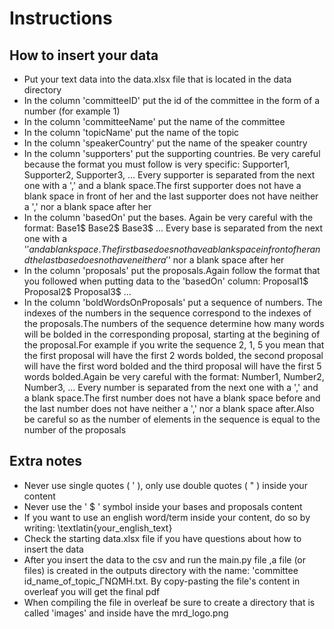 # Instructions
## How to insert your data
  - Put your text data into the data.xlsx file that is located in the data directory
  - In the column 'committeeID' put the id of the committee in the form of a number (for example 1)
  - In the column 'committeeName' put the name of the committee
  - In the column 'topicName' put the name of the topic
  - In the column 'speakerCountry' put the name of the speaker country
  - In the column 'supporters' put the supporting countries. Be very careful because the format you must follow is very specific: Supporter1, Supporter2, Supporter3, ... Every supporter is separated from the next one with a ',' and a blank space.The first supporter does not have a blank space in front of her and the last supporter does not have neither a ',' nor a blank space after her
  - In the column 'basedOn' put the bases. Again be very careful with the format: Base1$ Base2$ Base3$ ... Every base is separated from the next one with a '$' and a blank space.The first base does not have a blank space in front of her and the last base does not have neither a '$' nor a blank space after her
  - In the column 'proposals' put the proposals.Again follow the format that you followed when putting data to the 'basedOn' column: Proposal1$ Proposal2$ Proposal3$ ...
  - In the column 'boldWordsOnProposals' put a sequence of numbers. The indexes of the numbers in the sequence correspond to the indexes of the proposals.The numbers of the sequence determine how many words will be bolded in the corresponding proposal, starting at the begining of the proposal.For example if you write the sequence 2, 1, 5 you mean that the first proposal will have the first 2 words bolded, the second proposal will have the first word bolded and the third proposal will have the first 5 words bolded.Again be very careful with the format: Number1, Number2, Number3, ... Every number is separated from the next one with a ',' and a blank space.The first number does not have a blank space before and the last number does not have neither a ',' nor a blank space after.Also be careful so as the number of elements in the sequence is equal to the number of the proposals

## Extra notes
  - Never use single quotes ( ' ), only use double quotes ( " ) inside your content
  - Never use the ' $ ' symbol inside your bases and proposals content
  - If you want to use an english word/term inside your content, do so by writing: \textlatin{your_english_text}
  - Check the starting data.xlsx file if you have questions about how to insert the data
  - After you insert the data to the csv and run the main.py file ,a file (or files) is created in the outputs directory with the name: 'committee id_name_of_topic_ΓΝΩΜΗ.txt. By copy-pasting the file's content in overleaf you will get the final pdf
  - When compiling the file in overleaf be sure to create a directory that is called 'images' and inside have the mrd_logo.png